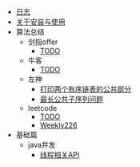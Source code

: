 * [日志](README.md '第一篇文档')
* [关于安装与使用](index/install.md)
* 算法总结
    * 剑指offer
        * [TODO](算法总结/剑指offer/TODO.md)
    * 牛客
        * [TODO](算法总结/牛客/TODO.md)
    * 左神
        * [打印两个有序链表的公共部分](算法总结/左神/打印两个有序链表的公共部分.md)
        * [最长公共子序列问题](算法总结/左神/最长公共子序列问题.md)
    * leetcode
        * [TODO](算法总结/leetcode/TODO.md)
        * [Weekly226](算法总结/leetcode/周赛/Weekly226.md)
* 基础篇
    * java并发
        * [线程相关API](基础篇/java并发/线程相关的API.md)